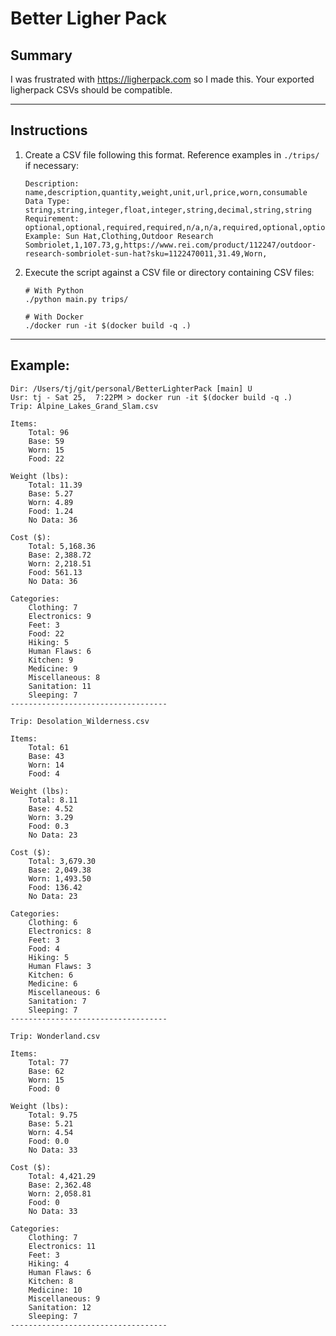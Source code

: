 # Better Ligher Pack

## Summary

I was frustrated with https://ligherpack.com so I made this. Your exported ligherpack CSVs should be compatible. 

<hr>

## Instructions

1. Create a CSV file following this format. Reference examples in `./trips/` if necessary:
   ```csv
   Description: 	name,description,quantity,weight,unit,url,price,worn,consumable
   Data Type:   string,string,integer,float,integer,string,decimal,string,string
   Requirement: 	optional,optional,required,required,n/a,n/a,required,optional,optional
   Example: Sun Hat,Clothing,Outdoor Research Sombriolet,1,107.73,g,https://www.rei.com/product/112247/outdoor-research-sombriolet-sun-hat?sku=1122470011,31.49,Worn,
   ```
   
2. Execute the script against a CSV file or directory containing CSV files:
   ```shell
   # With Python
   ./python main.py trips/
   
   # With Docker
   ./docker run -it $(docker build -q .)
   ```

<hr>

## Example:

```shell
Dir: /Users/tj/git/personal/BetterLighterPack [main] U
Usr: tj - Sat 25,  7:22PM > docker run -it $(docker build -q .)
Trip: Alpine_Lakes_Grand_Slam.csv

Items:
    Total: 96
    Base: 59
    Worn: 15
    Food: 22

Weight (lbs):
    Total: 11.39
    Base: 5.27
    Worn: 4.89
    Food: 1.24
    No Data: 36

Cost ($):
    Total: 5,168.36
    Base: 2,388.72
    Worn: 2,218.51
    Food: 561.13
    No Data: 36

Categories:
    Clothing: 7
    Electronics: 9
    Feet: 3
    Food: 22
    Hiking: 5
    Human Flaws: 6
    Kitchen: 9
    Medicine: 9
    Miscellaneous: 8
    Sanitation: 11
    Sleeping: 7
-----------------------------------

Trip: Desolation_Wilderness.csv

Items:
    Total: 61
    Base: 43
    Worn: 14
    Food: 4

Weight (lbs):
    Total: 8.11
    Base: 4.52
    Worn: 3.29
    Food: 0.3
    No Data: 23

Cost ($):
    Total: 3,679.30
    Base: 2,049.38
    Worn: 1,493.50
    Food: 136.42
    No Data: 23

Categories:
    Clothing: 6
    Electronics: 8
    Feet: 3
    Food: 4
    Hiking: 5
    Human Flaws: 3
    Kitchen: 6
    Medicine: 6
    Miscellaneous: 6
    Sanitation: 7
    Sleeping: 7
-----------------------------------

Trip: Wonderland.csv

Items:
    Total: 77
    Base: 62
    Worn: 15
    Food: 0

Weight (lbs):
    Total: 9.75
    Base: 5.21
    Worn: 4.54
    Food: 0.0
    No Data: 33

Cost ($):
    Total: 4,421.29
    Base: 2,362.48
    Worn: 2,058.81
    Food: 0
    No Data: 33

Categories:
    Clothing: 7
    Electronics: 11
    Feet: 3
    Hiking: 4
    Human Flaws: 6
    Kitchen: 8
    Medicine: 10
    Miscellaneous: 9
    Sanitation: 12
    Sleeping: 7
-----------------------------------
```




